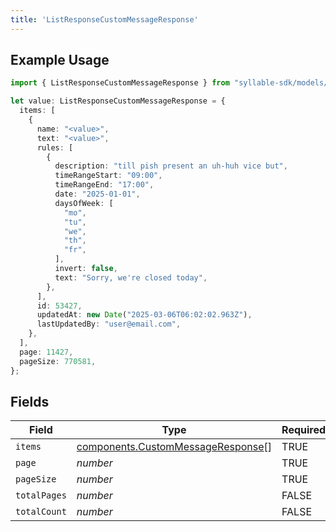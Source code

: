 ```yaml
---
title: 'ListResponseCustomMessageResponse'
---
```


## Example Usage

```typescript
import { ListResponseCustomMessageResponse } from "syllable-sdk/models/components";

let value: ListResponseCustomMessageResponse = {
  items: [
    {
      name: "<value>",
      text: "<value>",
      rules: [
        {
          description: "till pish present an uh-huh vice but",
          timeRangeStart: "09:00",
          timeRangeEnd: "17:00",
          date: "2025-01-01",
          daysOfWeek: [
            "mo",
            "tu",
            "we",
            "th",
            "fr",
          ],
          invert: false,
          text: "Sorry, we're closed today",
        },
      ],
      id: 53427,
      updatedAt: new Date("2025-03-06T06:02:02.963Z"),
      lastUpdatedBy: "user@email.com",
    },
  ],
  page: 11427,
  pageSize: 770581,
};
```

## Fields

| Field                                                                                  | Type                                                                                   | Required                                                                               | Description                                                                            |
| -------------------------------------------------------------------------------------- | -------------------------------------------------------------------------------------- | -------------------------------------------------------------------------------------- | -------------------------------------------------------------------------------------- |
| `items`                                                                                | [components.CustomMessageResponse](/sdk-docs/models/components/custommessageresponse)[] | TRUE                                                                     | N/A                                                                                    |
| `page`                                                                                 | *number*                                                                               | TRUE                                                                     | N/A                                                                                    |
| `pageSize`                                                                             | *number*                                                                               | TRUE                                                                     | N/A                                                                                    |
| `totalPages`                                                                           | *number*                                                                               | FALSE                                                                     | N/A                                                                                    |
| `totalCount`                                                                           | *number*                                                                               | FALSE                                                                     | N/A                                                                                    |